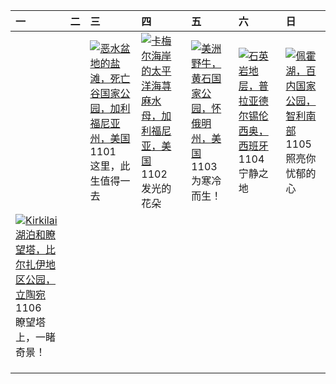 | 一                                                                                                                                                                                                         | 二   | 三                                                                                                                                                                                                          | 四                                                                                                                                                                                          | 五                                                                                                                                                                                     | 六                                                                                                                                                                                           | 日                                                                                                                                                                                  |
|:----------------------------------------------------------------------------------------------------------------------------------------------------------------------------------------------------------|:----|:-----------------------------------------------------------------------------------------------------------------------------------------------------------------------------------------------------------|:-------------------------------------------------------------------------------------------------------------------------------------------------------------------------------------------|:--------------------------------------------------------------------------------------------------------------------------------------------------------------------------------------|:--------------------------------------------------------------------------------------------------------------------------------------------------------------------------------------------|:-----------------------------------------------------------------------------------------------------------------------------------------------------------------------------------|
|                                                                                                                                                                                                           |     | [![](https://www.bing.com/th?id=OHR.DeathValleySalt_ZH-CN8438207719_320x240.jpg '恶水盆地的盐滩，死亡谷国家公园，加利福尼亚州，美国')](https://www.bing.com/th?id=OHR.DeathValleySalt_ZH-CN8438207719_UHD.jpg)<br>1101<br>这里，此生值得一去 | [![](https://www.bing.com/th?id=OHR.SeaNettles_ZH-CN1735729435_320x240.jpg '卡梅尔海岸的太平洋海荨麻水母，加利福尼亚，美国')](https://www.bing.com/th?id=OHR.SeaNettles_ZH-CN1735729435_UHD.jpg)<br>1102<br>发光的花朵 | [![](https://www.bing.com/th?id=OHR.BisonSnow_ZH-CN2483472629_320x240.jpg '美洲野牛，黄石国家公园，怀俄明州，美国')](https://www.bing.com/th?id=OHR.BisonSnow_ZH-CN2483472629_UHD.jpg)<br>1103<br>为寒冷而生！ | [![](https://www.bing.com/th?id=OHR.SilencioSpain_ZH-CN2955614478_320x240.jpg '石英岩地层，普拉亚德尔锡伦西奥，西班牙')](https://www.bing.com/th?id=OHR.SilencioSpain_ZH-CN2955614478_UHD.jpg)<br>1104<br>宁静之地 | [![](https://www.bing.com/th?id=OHR.LagoPehoe_ZH-CN3367356273_320x240.jpg '佩霍湖，百内国家公园，智利南部')](https://www.bing.com/th?id=OHR.LagoPehoe_ZH-CN3367356273_UHD.jpg)<br>1105<br>照亮你忧郁的心 |
| [![](https://www.bing.com/th?id=OHR.KirkilaiTower_ZH-CN4058404632_320x240.jpg 'Kirkilai湖泊和瞭望塔，比尔扎伊地区公园，立陶宛')](https://www.bing.com/th?id=OHR.KirkilaiTower_ZH-CN4058404632_UHD.jpg)<br>1106<br>瞭望塔上，一睹奇景！ |     |                                                                                                                                                                                                            |                                                                                                                                                                                            |                                                                                                                                                                                       |                                                                                                                                                                                             |                                                                                                                                                                                    |
|                                                                                                                                                                                                           |     |                                                                                                                                                                                                            |                                                                                                                                                                                            |                                                                                                                                                                                       |                                                                                                                                                                                             |                                                                                                                                                                                    |
|                                                                                                                                                                                                           |     |                                                                                                                                                                                                            |                                                                                                                                                                                            |                                                                                                                                                                                       |                                                                                                                                                                                             |                                                                                                                                                                                    |
|                                                                                                                                                                                                           |     |                                                                                                                                                                                                            |                                                                                                                                                                                            |                                                                                                                                                                                       |                                                                                                                                                                                             |                                                                                                                                                                                    |